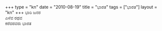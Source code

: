 +++
type   = "kn"
date   = "2010-08-19"
title  = "ಭಾರತ"
tags   = ["ಭಾರತ"]
layout = "kn"
+++
ಭಾರಿ ಜನರ \
ಎಳೆವ ರಥವ \
ಕರೆದರವರು ಭಾರತ